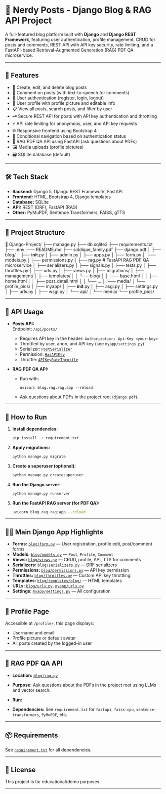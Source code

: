 # 🧠 Nerdy Posts - Django Blog & RAG API Project

A full-featured blog platform built with **Django** and **Django REST Framework**, featuring user authentication, profile management, CRUD for posts and comments, REST API with API key security, rate limiting, and a FastAPI-based Retrieval-Augmented Generation (RAG) PDF QA microservice.

---

## 🚀 Features

- 📝 Create, edit, and delete blog posts
- 💬 Comment on posts (with text-to-speech for comments)
- 🔐 User authentication (register, login, logout)
- 👤 User profile with profile picture and editable info
- 📋 View all posts, search posts, and filter by user
- 🗝️ Secure REST API for posts with API key authentication and throttling
- ⚡ API rate limiting for anonymous, user, and API key requests
- 🌐 Responsive frontend using Bootstrap 4
- 🔁 Conditional navigation based on authentication status
- 📄 RAG PDF QA API using FastAPI (ask questions about PDFs)
- 🖼️ Media uploads (profile pictures)
- 🗃️ SQLite database (default)

---

## 🛠 Tech Stack

- **Backend:** Django 5, Django REST Framework, FastAPI
- **Frontend:** HTML, Bootstrap 4, Django templates
- **Database:** SQLite
- **API:** REST (DRF), FastAPI (RAG)
- **Other:** PyMuPDF, Sentence Transformers, FAISS, gTTS

---

## 📁 Project Structure

📁 Django-Project/
├── manage.py
├── db.sqlite3
├── requirements.txt
├── .env
├── README.md
├── siddique\_family.pdf
├── django.pdf
│
├── blog/
│   ├── **init**.py
│   ├── admin.py
│   ├── apps.py
│   ├── form.py
│   ├── models.py
│   ├── permissions.py
│   ├── rag.py                  # FastAPI RAG PDF QA microservice
│   ├── serializers.py
│   ├── signals.py
│   ├── tests.py
│   ├── throttles.py
│   ├── urls.py
│   ├── views.py
│   ├── migrations/
│   ├── management/
│   ├── templates/
│   │   └── blog/
│   │       ├── base.html
│   │       ├── home.html
│   │       ├── post\_detail.html
│   │       └── ...
│   └── media/
│       └── profile\_pics/
│
├── myapp/
│   ├── **init**.py
│   ├── asgi.py
│   ├── settings.py
│   ├── urls.py
│   ├── wsgi.py
│   └── api/
│
└── media/
└── profile\_pics/


---

## 🔑 API Usage

- **Posts API:**  
  Endpoint: `/api/posts/`  
  - Requires API key in the header: `Authorization: Api-Key <your-key>`
  - Throttled by user, anon, and API key (see `myapp/settings.py`)
  - Serializer: [`PostSerializer`](blog/serializers.py)
  - Permission: [`HasAPIKey`](blog/permissions.py)
  - Throttle: [`APIKeyRateThrottle`](blog/throttles.py)

- **RAG PDF QA API:**  
  - Run with:  
    ```
    uvicorn blog.rag.rag:app --reload
    ```
  - Ask questions about PDFs in the project root (`django.pdf`).

---

## 🧪 How to Run

1. **Install dependencies:**
    ```sh
    pip install -r requirement.txt
    ```

2. **Apply migrations:**
    ```sh
    python manage.py migrate
    ```

3. **Create a superuser (optional):**
    ```sh
    python manage.py createsuperuser
    ```

4. **Run the Django server:**
    ```sh
    python manage.py runserver
    ```

5. **Run the FastAPI RAG server (for PDF QA):**
    ```sh
    uvicorn blog.rag.rag:app --reload
    ```

---

## 👨‍💻 Main Django App Highlights

- **Forms:** [`blog/form.py`](blog/form.py) — User registration, profile edit, post/comment forms
- **Models:** [`blog/models.py`](blog/models.py) — `Post`, `Profile`, `Comment`
- **Views:** [`blog/views.py`](blog/views.py) — CRUD, profile, API, TTS for comments
- **Serializers:** [`blog/serializers.py`](blog/serializers.py) — DRF serializers
- **Permissions:** [`blog/permissions.py`](blog/permissions.py) — API key permission
- **Throttles:** [`blog/throttles.py`](blog/throttles.py) — Custom API key throttling
- **Templates:** [`blog/templates/blog/`](blog/templates/blog/) — HTML templates
- **URLs:** [`blog/urls.py`](blog/urls.py), [`myapp/urls.py`](myapp/urls.py)
- **Settings:** [`myapp/settings.py`](myapp/settings.py) — All configuration

---

## 📍 Profile Page

Accessible at `/profile/`, this page displays:

- Username and email
- Profile picture or default avatar
- All posts created by the logged-in user

---

## 📄 RAG PDF QA API

- **Location:** [`blog/rag.py`](blog/rag.py)
- **Purpose:** Ask questions about the PDFs in the project root using LLMs and vector search.
- **Run:**  

- **Dependencies:** See `requirement.txt` for `fastapi`, `faiss-cpu`, `sentence-transformers`, `PyMuPDF`, etc.

---

## 📦 Requirements

See [`requirement.txt`](requirement.txt) for all dependencies.

---

## 📝 License

This project is for educational/demo purposes.

---
